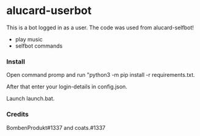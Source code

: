 # alucard-userbot
This is a bot logged in as a user. The code was used from alucard-selfbot!
- play music
- selfbot commands

### Install
Open command promp and run "python3 -m pip install -r requirements.txt.

After that enter your login-details in config.json.

Launch launch.bat.

### Credits
BombenProdukt#1337 and coats.#1337

